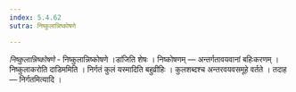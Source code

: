 ```yaml
---
index: 5.4.62
sutra: निष्कुलान्निष्कोषणे

---
```

_निष्कुलान्निष्कोषणे_ - निष्कुलान्निष्कोषणे ।डा॑जिति शेषः । निष्कोषणम् — अन्तर्गतावयवानां बहिःकरणम् । निष्कुलाकरोति दाडिममिति । निर्गतं कुलं यस्मादिति बहुव्रीहिः । कुलशब्दश्च अन्तरवयवसमूहे वर्तते । तदाह — निर्गतमित्यादि । 